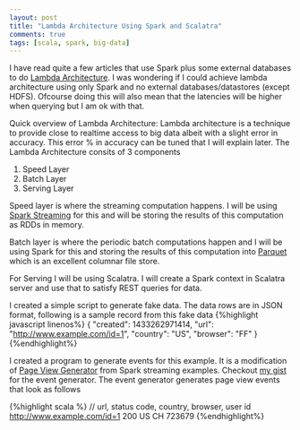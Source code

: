 ```yaml
---
layout: post
title: "Lambda Architecture Using Spark and Scalatra"
comments: true
tags: [scala, spark, big-data]
---
```

I have read quite a few articles that use Spark plus some external databases to do [Lambda Architecture](https://en.wikipedia.org/wiki/Lambda_architecture). I was wondering if I could achieve lambda architecture using only Spark and no external databases/datastores (except HDFS). Ofcourse doing this will also mean that the latencies will be higher when querying but I am ok with that.

Quick overview of Lambda Architecture:
Lambda architecture is a technique to provide close to realtime access to big data albeit with a slight error in accuracy. This error % in accuracy can be tuned that I will explain later.
The Lambda Architecture consits of 3 components 
1. Speed Layer
2. Batch Layer
3. Serving Layer

Speed layer is where the streaming computation happens. I will be using [Spark Streaming](https://spark.apache.org/streaming/) for this and will be storing the results of this computation as RDDs in memory.

Batch layer is where the periodic batch computations happen and I will be using Spark for this and storing the results of this computation into [Parquet](https://parquet.apache.org/) which is an excellent columnar file store.

For Serving I will be using Scalatra. I will create a Spark context in Scalatra server and use that to satisfy REST queries for data.

I created a simple script to generate fake data. The data rows are in JSON format, following is a sample record from this fake data
{%highlight javascript linenos%} 
{
  "created": 1433262971414,
  "url": "http://www.example.com/id=1",
  "country": "US",
  "browser": "FF"
}
{%endhighlight%}

I created a program to generate events for this example. It is a modification of [Page View Generator](https://github.com/apache/spark/blob/master/examples/src/main/scala/org/apache/spark/examples/streaming/clickstream/PageViewGenerator.scala) from Spark streaming examples. Checkout [my gist](https://gist.github.com/parth-patil/eb0816bfcc17f578273f) for the event generator. The event generator generates page view events that look as follows

{%highlight scala %}
// url, status code, country, browser, user id
http://www.example.com/id=1 200 US  CH  723679
{%endhighlight%}

